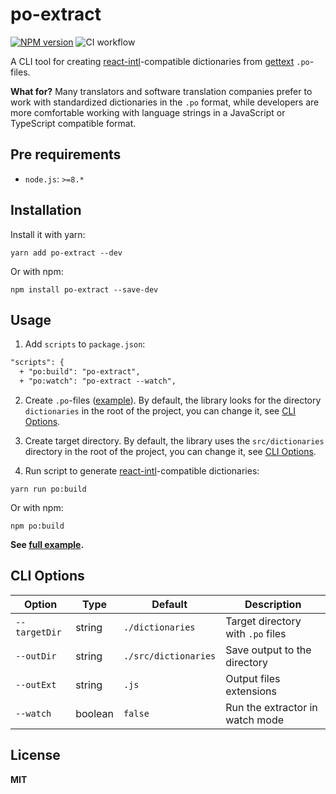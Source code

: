 # po-extract

[![NPM version](https://img.shields.io/npm/v/po-extract.svg?style=flat)](https://www.npmjs.com/package/po-extract)
![CI workflow](https://github.com/neruchev/po-extract/workflows/CI%20workflow/badge.svg)

A CLI tool for creating [react-intl](https://www.npmjs.com/package/react-intl)-compatible dictionaries from [gettext](https://www.gnu.org/software/gettext/) `.po`-files.

**What for?** Many translators and software translation companies prefer to work with standardized dictionaries in the `.po` format, while developers are more comfortable working with language strings in a JavaScript or TypeScript compatible format.

## Pre requirements

- `node.js`: `>=8.*`

## Installation

Install it with yarn:

```shell
yarn add po-extract --dev
```

Or with npm:

```shell
npm install po-extract --save-dev
```

## Usage

1. Add `scripts` to `package.json`:

```diff
"scripts": {
  + "po:build": "po-extract",
  + "po:watch": "po-extract --watch",
```

2. Create `.po`-files ([example](/example/dictionaries)). By default, the library looks for the directory `dictionaries` in the root of the project, you can change it, see [CLI Options](#cli-options).

3. Create target directory. By default, the library uses the `src/dictionaries` directory in the root of the project, you can change it, see [CLI Options](#cli-options).

4. Run script to generate [react-intl](https://www.npmjs.com/package/react-intl)-compatible dictionaries:

```shell
yarn run po:build
```

Or with npm:

```shell
npm po:build
```

**See [full example](./example).**

## CLI Options

| Option        | Type    | Default              | Description                       |
| ------------- | ------- | -------------------- | --------------------------------- |
| `--targetDir` | string  | `./dictionaries`     | Target directory with `.po` files |
| `--outDir`    | string  | `./src/dictionaries` | Save output to the directory      |
| `--outExt`    | string  | `.js`                | Output files extensions           |
| `--watch`     | boolean | `false`              | Run the extractor in watch mode   |

## License

**MIT**
